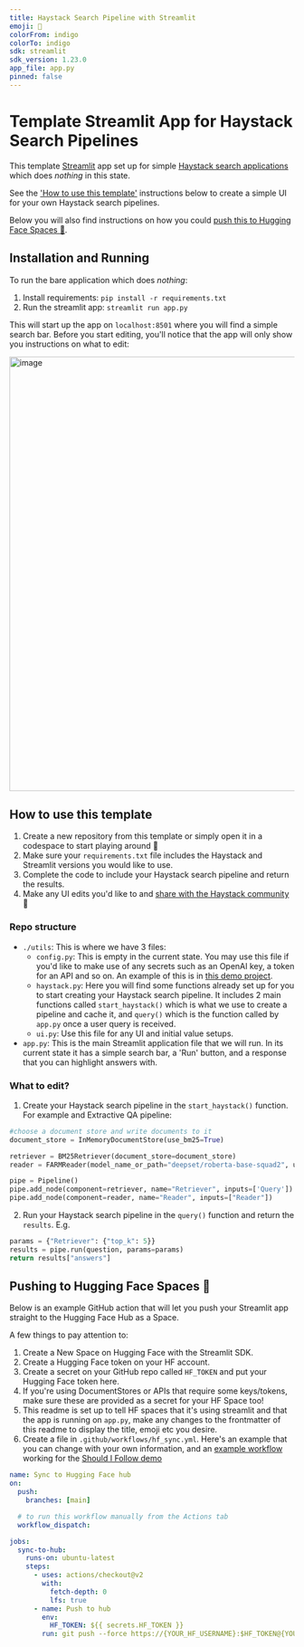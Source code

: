 ```yaml
---
title: Haystack Search Pipeline with Streamlit
emoji: 👑
colorFrom: indigo
colorTo: indigo
sdk: streamlit
sdk_version: 1.23.0
app_file: app.py
pinned: false
---
```


# Template Streamlit App for Haystack Search Pipelines

This template [Streamlit](https://docs.streamlit.io/) app set up for simple [Haystack search applications](https://docs.haystack.deepset.ai/docs/semantic_search) which does _nothing_ in this state.

See the ['How to use this template'](#how-to-use-this-template) instructions below to create a simple UI for your own Haystack search pipelines.

Below you will also find instructions on how you could [push this to Hugging Face Spaces 🤗](#pushing-to-hugging-face-spaces-).

## Installation and Running
To run the bare application which does _nothing_:
1. Install requirements: `pip install -r requirements.txt`
2. Run the streamlit app: `streamlit run app.py`

This will start up the app on `localhost:8501` where you will find a simple search bar. Before you start editing, you'll notice that the app will only show you instructions on what to edit:

<img width="768" alt="image" src="https://github.com/deepset-ai/haystack-search-pipeline-streamlit/assets/15802862/f38bc0ef-3828-459b-9415-d7d84c6f7ce1">

## How to use this template
1. Create a new repository from this template or simply open it in a codespace to start playing around 💙
2. Make sure your `requirements.txt` file includes the Haystack and Streamlit versions you would like to use.
3. Complete the code to include your Haystack search pipeline and return the results.
4. Make any UI edits you'd like to and [share with the Haystack community](https://haystack.deepeset.ai/community) 🥳

### Repo structure
- `./utils`: This is where we have 3 files: 
    - `config.py`: This is empty in the current state. You may use this file if you'd like to make use of any secrets such as an OpenAI key, a token for an API and so on. An example of this is in [this demo project](https://github.com/TuanaCelik/should-i-follow/blob/main/utils/config.py).
    - `haystack.py`: Here you will find some functions already set up for you to start creating your Haystack search pipeline. It includes 2 main functions called `start_haystack()` which is what we use to create a pipeline and cache it, and `query()` which is the function called by `app.py` once a user query is received.
    - `ui.py`: Use this file for any UI and initial value setups.
- `app.py`: This is the main Streamlit application file that we will run. In its current state it has a simple search bar, a 'Run' button, and a response that you can highlight answers with.

### What to edit?
1. Create your Haystack search pipeline in the `start_haystack()` function. For example and Extractive QA pipeline:

```python
#choose a document store and write documents to it
document_store = InMemoryDocumentStore(use_bm25=True) 

retriever = BM25Retriever(document_store=document_store)
reader = FARMReader(model_name_or_path="deepset/roberta-base-squad2", use_gpu=True)

pipe = Pipeline()
pipe.add_node(component=retriever, name="Retriever", inputs=['Query'])
pipe.add_node(component=reader, name="Reader", inputs=["Reader"])
```
2. Run your Haystack search pipeline in the `query()` function and return the `results`. E.g.
```python
params = {"Retriever": {"top_k": 5}}
results = pipe.run(question, params=params)
return results["answers"]
```

## Pushing to Hugging Face Spaces 🤗

Below is an example GitHub action that will let you push your Streamlit app straight to the Hugging Face Hub as a Space.

A few things to pay attention to:

1. Create a New Space on Hugging Face with the Streamlit SDK.
2. Create a Hugging Face token on your HF account.
3. Create a secret on your GitHub repo called `HF_TOKEN` and put your Hugging Face token here.
4. If you're using DocumentStores or APIs that require some keys/tokens, make sure these are provided as a secret for your HF Space too!
5. This readme is set up to tell HF spaces that it's using streamlit and that the app is running on `app.py`, make any changes to the frontmatter of this readme to display the title, emoji etc you desire.
6. Create a file in `.github/workflows/hf_sync.yml`. Here's an example that you can change with your own information, and an [example workflow](https://github.com/TuanaCelik/should-i-follow/blob/main/.github/workflows/hf_sync.yml) working for the [Should I Follow demo](https://huggingface.co/spaces/deepset/should-i-follow)

```yaml
name: Sync to Hugging Face hub
on:
  push:
    branches: [main]

  # to run this workflow manually from the Actions tab
  workflow_dispatch:

jobs:
  sync-to-hub:
    runs-on: ubuntu-latest
    steps:
      - uses: actions/checkout@v2
        with:
          fetch-depth: 0
          lfs: true
      - name: Push to hub
        env:
          HF_TOKEN: ${{ secrets.HF_TOKEN }}
        run: git push --force https://{YOUR_HF_USERNAME}:$HF_TOKEN@{YOUR_HF_SPACE_REPO} main
```
